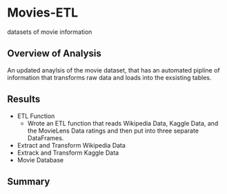 # Movies-ETL
datasets of movie information
## Overview of Analysis
An updated anaylsis of the movie dataset, that has an automated pipline of information that transforms raw data and loads into the exsisting tables. 
## Results
  - ETL Function
    - Wrote an ETL function that reads Wikipedia Data, Kaggle Data, and the MovieLens Data ratings and then put into three separate DataFrames. 
  - Extract and Transform Wikipedia Data
  - Extrack and Transform Kaggle Data
  - Movie Database
## Summary
